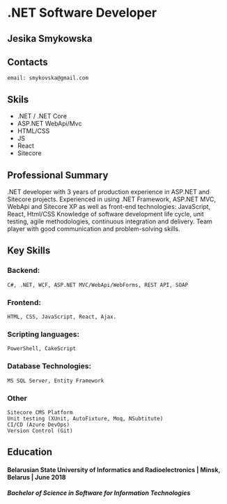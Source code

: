 # .NET Software Developer

## Jesika Smykowska
## Contacts

    email: smykovska@gmail.com

## Skils 

* .NET / .NET Core
* ASP.NET WebApi/Mvc
* HTML/CSS
* JS
* React
* Sitecore


## Professional Summary
 .NET developer with 3 years of production experience in ASP.NET and Sitecore projects.
Experienced in using .NET Framework, ASP.NET MVC, WebApi and Sitecore XP as well as front-end technologies: JavaScript, React, Html/CSS
Knowledge of software development life cycle, unit testing, agile methodologies, continuous integration and delivery.
Team player with good communication and problem-solving skills. 

## Key Skills

### Backend: 
    C#, .NET, WCF, ASP.NET MVC/WebApi/WebForms, REST API, SOAP
### Frontend: 
    HTML, CSS, JavaScript, React, Ajax.
### Scripting languages:
    PowerShell, CakeScript
### Database Technologies: 
    MS SQL Server, Entity Framework
### Other 
    Sitecore CMS Platform
    Unit testing (XUnit, AutoFixture, Moq, NSubtitute)
    CI/CD (Azure DevOps) 
    Version Control (Git)


## Education 
#### Belarusian State University of Informatics and Radioelectronics | Minsk, Belarus | June 2018
##### Bachelor of Science in Software for Information Technologies
